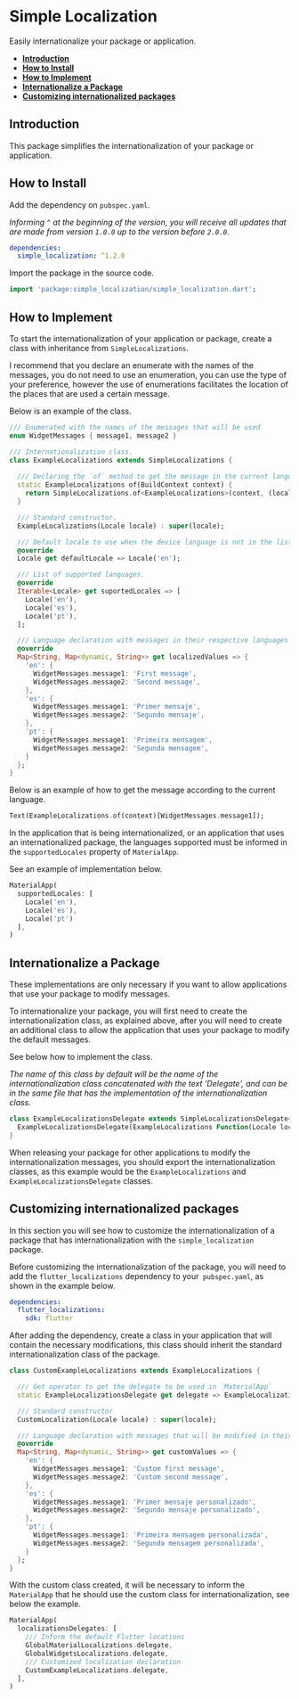 # Simple Localization

Easily internationalize your package or application.

- **[Introduction](#introduction)**
- **[How to Install](#how-to-install)**
- **[How to Implement](#how-to-implement)**
- **[Internationalize a Package](#internationalize-a-package)**
- **[Customizing internationalized packages](#customizing-internationalized-packages)**

## Introduction

This package simplifies the internationalization of your package or application.

## How to Install

Add the dependency on `pubspec.yaml`. 

*Informing `^` at the beginning of the version, you will receive all updates that are made from version `1.0.0` up to the version before `2.0.0`.*

```yaml
dependencies:
  simple_localization: ^1.2.0
```

Import the package in the source code.

```dart
import 'package:simple_localization/simple_localization.dart';
```

## How to Implement

To start the internationalization of your application or package, create a class with inheritance from `SimpleLocalizations`.

I recommend that you declare an enumerate with the names of the messages, you do not need to use an enumeration, you can use the type of your preference, however the use of enumerations facilitates the location of the places that are used a certain message.

Below is an example of the class.

```dart
/// Enumerated with the names of the messages that will be used
enum WidgetMessages { message1, message2 }

/// Internationalization class.
class ExampleLocalizations extends SimpleLocalizations {
  
  /// Declaring the `of` method to get the message in the current language.
  static ExampleLocalizations of(BuildContext context) {
    return SimpleLocalizations.of<ExampleLocalizations>(context, (locale) => ExampleLocalizations(locale));
  }

  /// Standard constructor.
  ExampleLocalizations(Locale locale) : super(locale);

  /// Default locale to use when the device language is not in the list of supported languages.
  @override
  Locale get defaultLocale => Locale('en');

  /// List of supported languages.
  @override
  Iterable<Locale> get suportedLocales => [
    Locale('en'),
    Locale('es'),
    Locale('pt'),
  ];

  /// Language declaration with messages in their respective languages
  @override
  Map<String, Map<dynamic, String>> get localizedValues => {
    'en': {
      WidgetMessages.message1: 'First message',
      WidgetMessages.message2: 'Second message',
    },
    'es': {
      WidgetMessages.message1: 'Primer mensaje',
      WidgetMessages.message2: 'Segundo mensaje',
    },
    'pt': {
      WidgetMessages.message1: 'Primeira mensagem',
      WidgetMessages.message2: 'Segunda mensagem',
    }
  };
}
```

Below is an example of how to get the message according to the current language.

```dart
Text(ExampleLocalizations.of(context)[WidgetMessages.message1]);
```

In the application that is being internationalized, or an application that uses an internationalized package, the languages ​​supported must be informed in the `supportedLocales` property of `MaterialApp`.

See an example of implementation below.

```dart
MaterialApp(
  supportedLocales: [
    Locale('en'),
    Locale('es'),
    Locale('pt')
  ],
)
```

## Internationalize a Package

These implementations are only necessary if you want to allow applications that use your package to modify messages.

To internationalize your package, you will first need to create the internationalization class, as explained above, after you will need to create an additional class to allow the application that uses your package to modify the default messages.

See below how to implement the class.

*The name of this class by default will be the name of the internationalization class concatenated with the text 'Delegate', and can be in the same file that has the implementation of the internationalization class.*

```dart
class ExampleLocalizationsDelegate extends SimpleLocalizationsDelegate<ExampleLocalizations> {
  ExampleLocalizationsDelegate(ExampleLocalizations Function(Locale locale) customLocalization) : super(customLocalization);
}
```

When releasing your package for other applications to modify the internationalization messages, you should export the internationalization classes, as this example would be the `ExampleLocalizations` and` ExampleLocalizationsDelegate` classes.

## Customizing internationalized packages

In this section you will see how to customize the internationalization of a package that has internationalization with the `simple_localization` package.

Before customizing the internationalization of the package, you will need to add the `flutter_localizations` dependency to your` pubspec.yaml`, as shown in the example below.

```yaml
dependencies:
  flutter_localizations:
    sdk: flutter
```

After adding the dependency, create a class in your application that will contain the necessary modifications, this class should inherit the standard internationalization class of the package.

```dart
class CustomExampleLocalizations extends ExampleLocalizations {

  /// Get operator to get the delegate to be used in `MaterialApp`
  static ExampleLocalizationsDelegate get delegate => ExampleLocalizationsDelegate((locale) => CustomExampleLocalizations(locale));

  /// Standard constructor
  CustomLocalization(Locale locale) : super(locale);

  /// Language declaration with messages that will be modified in their respective languages
  @override
  Map<String, Map<dynamic, String>> get customValues => {
    'en': {
      WidgetMessages.message1: 'Custom first message',
      WidgetMessages.message2: 'Custom second message',
    },
    'es': {
      WidgetMessages.message1: 'Primer mensaje personalizado',
      WidgetMessages.message2: 'Segundo mensaje personalizado',
    },
    'pt': {
      WidgetMessages.message1: 'Primeira mensagem personalizada',
      WidgetMessages.message2: 'Segunda mensagem personalizada',
    }
  };
}
```

With the custom class created, it will be necessary to inform the `MaterialApp` that he should use the custom class for internationalization, see below the example.

```dart
MaterialApp(
  localizationsDelegates: [
    /// Inform the default Flutter locations
    GlobalMaterialLocalizations.delegate,
    GlobalWidgetsLocalizations.delegate,
    /// Customized localization declaration
    CustomExampleLocalizations.delegate,
  ],
)
```

